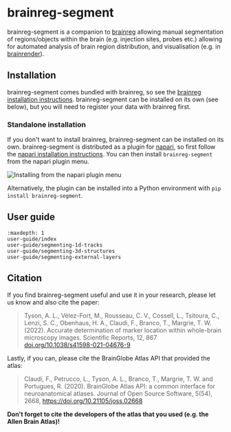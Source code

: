 # brainreg-segment


brainreg-segment is a companion to [brainreg](../brainreg/index) allowing manual segmentation of regions/objects 
within the brain (e.g. injection sites, probes etc.) allowing for automated analysis of brain region distribution, 
and visualisation (e.g. in [brainrender](../brainrender/index)).

## Installation

brainreg-segment comes bundled with brainreg, so see the [brainreg installation instructions](../brainreg/installation). 
brainreg-segment can be installed on its own (see below), but you will need to register your data with brainreg first.

### Standalone installation

If you don't want to install brainreg, brainreg-segment can be installed on its own. brainreg-segment is 
distributed as a plugin for [napari](https://napari.org/), so first follow the 
[napari installation instructions](https://napari.org/). You can then install `brainreg-segment` from the 
napari plugin menu.

![Installing from the napari plugin menu](images/install_plugin.png)

Alternatively, the plugin can be installed into a Python environment with `pip install brainreg-segment`.


## User guide
```{toctree}
:maxdepth: 1
user-guide/index
user-guide/segmenting-1d-tracks
user-guide/segmenting-3d-structures
user-guide/segmenting-external-layers
```


## Citation

If you find brainreg-segment useful and use it in your research, please let us know and also cite the paper:

> Tyson, A. L., V&eacute;lez-Fort, M.,  Rousseau, C. V., Cossell, L., Tsitoura, C., Lenzi, S. C., Obenhaus, H. A., Claudi, F., Branco, T.,  Margrie, T. W. (2022). Accurate determination of marker location within whole-brain microscopy images. Scientific Reports, 12, 867 [doi.org/10.1038/s41598-021-04676-9](https://doi.org/10.1038/s41598-021-04676-9)

Lastly, if you can, please cite the BrainGlobe Atlas API that provided the atlas:

>Claudi, F., Petrucco, L., Tyson, A. L., Branco, T., Margrie, T. W. and Portugues, R. (2020). BrainGlobe Atlas API: a common interface for neuroanatomical atlases. Journal of Open Source Software, 5(54), 2668, https://doi.org/10.21105/joss.02668

**Don't forget to cite the developers of the atlas that you used (e.g. the Allen Brain Atlas)!**

